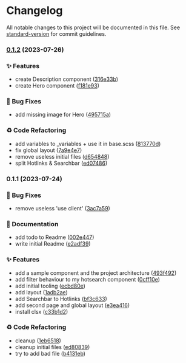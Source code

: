 # Changelog

All notable changes to this project will be documented in this file. See [standard-version](https://github.com/conventional-changelog/standard-version) for commit guidelines.

### [0.1.2](https://github.com/Coding-Jarl/next-template-v2/compare/v0.1.1...v0.1.2) (2023-07-26)


### ✨ Features

* create Description component ([316e33b](https://github.com/Coding-Jarl/next-template-v2/commit/316e33b79dfc7724ed3cf05608a04dcb8ff5656f))
* create Hero component ([f181e93](https://github.com/Coding-Jarl/next-template-v2/commit/f181e93940c5617d4510af07752d4031172c79d2))


### 🐛 Bug Fixes

* add missing image for Hero ([495715a](https://github.com/Coding-Jarl/next-template-v2/commit/495715aa4544499bd5df78c0776e0cb052896934))


### ♻️ Code Refactoring

* add variables to _variables + use it in base.scss ([813770d](https://github.com/Coding-Jarl/next-template-v2/commit/813770df9e4c3952e5c77eb2f759885af0426362))
* fix global layout ([7a9e4e7](https://github.com/Coding-Jarl/next-template-v2/commit/7a9e4e723d18a305641309a42fc8b7d9c936cd63))
* remove useless initial files ([d654848](https://github.com/Coding-Jarl/next-template-v2/commit/d6548486bb1d15507fca4d93d559f4cf23e87790))
* split Hotlinks & Searchbar ([ed07486](https://github.com/Coding-Jarl/next-template-v2/commit/ed07486e73beea5d9eee1e9dbdd4800855b5b0fb))

### 0.1.1 (2023-07-24)


### 🐛 Bug Fixes

* remove useless 'use client' ([3ac7a59](https://github.com/Coding-Jarl/next-template-v2/commit/3ac7a596bf1416a7fc48596e8a3dbe29b9ee1965))


### 📝 Documentation

* add todo to Readme ([002e447](https://github.com/Coding-Jarl/next-template-v2/commit/002e447a5febec4286436848f3843777cc4e4b8c))
* write initial Readme ([e2adf39](https://github.com/Coding-Jarl/next-template-v2/commit/e2adf396b50f07922130544d7ba27a89b8b0563f))


### ✨ Features

* add a sample component and the project architecture ([493f492](https://github.com/Coding-Jarl/next-template-v2/commit/493f492af4c6c1f437302370f50d38a367e7bf82))
* add filter behaviour to my hotsearch component ([0cff10e](https://github.com/Coding-Jarl/next-template-v2/commit/0cff10e8cdc421abc3710a479296cfda9f61d0bf))
* add initial tooling ([ecbd80e](https://github.com/Coding-Jarl/next-template-v2/commit/ecbd80ea779639d8de2c61393ed9be579a18941d))
* add layout ([1adb2ae](https://github.com/Coding-Jarl/next-template-v2/commit/1adb2aed1d4e475758ce100efcdfd10970ffd876))
* add Searchbar to Hotlinks ([bf3c633](https://github.com/Coding-Jarl/next-template-v2/commit/bf3c633e324f7b0da12fe445f8e6f434dc9c9356))
* add second page and global layout ([e3ea416](https://github.com/Coding-Jarl/next-template-v2/commit/e3ea416119a09eabd31b1269b54a13ebf0ba39d4))
* install clsx ([c33b1d2](https://github.com/Coding-Jarl/next-template-v2/commit/c33b1d2a3f8e7b01bf7b9db397ce34c3743c1819))


### ♻️ Code Refactoring

* cleanup ([1eb6518](https://github.com/Coding-Jarl/next-template-v2/commit/1eb65185ce2bb4377a44d82f2b7afb3372b061b3))
* cleanup initial files ([ed80839](https://github.com/Coding-Jarl/next-template-v2/commit/ed80839ee94f8e10d96db290dd0d402de99c2b53))
* try to add bad file ([b4131eb](https://github.com/Coding-Jarl/next-template-v2/commit/b4131eb5d03b3f9f9d5de563126fd60471f6866b))
